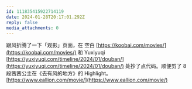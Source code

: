 ```yaml
---
id: 111835415922714119
date: 2024-01-28T20:17:01.292Z
reply: false
media_attachments: 0
---
```


跟风折腾了一下「观影」页面，在 空白 [https://koobai.com/movies/](https://koobai.com/movies/) 和 Yuxiyuqi [https://yuxiyuqi.com/timeline/2024/01/douban/](https://yuxiyuqi.com/timeline/2024/01/douban/) 处抄了点代码。顺便剪了 8 段茜茜公主在《去有风的地方》的 Highlight。  
[https://www.eallion.com/movie/](https://www.eallion.com/movie/)

